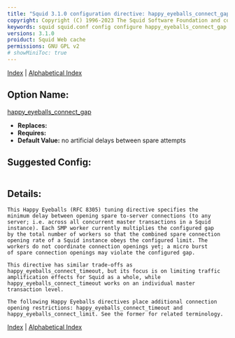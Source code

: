 ```yaml
---
title: "Squid 3.1.0 configuration directive: happy_eyeballs_connect_gap"
copyright: Copyright (C) 1996-2023 The Squid Software Foundation and contributors
keywords: squid squid.conf config configure happy_eyeballs_connect_gap
versions: 3.1.0
proiduct: Squid Web cache
permissions: GNU GPL v2
# showMiniToc: true
---
```

[Index](index#toc_happy_eyeballs_connect_gap) | [Alphabetical Index](index_all#toc_happy_eyeballs_connect_gap)

## Option Name:
[happy_eyeballs_connect_gap](#happy_eyeballs_connect_gap)
 * **Replaces:** 
 * **Requires:** 
 * **Default Value:** no artificial delays between spare attempts


## Suggested Config:
```plaintext

```

## Details:

	This Happy Eyeballs (RFC 8305) tuning directive specifies the
	minimum delay between opening spare to-server connections (to any
	server; i.e. across all concurrent master transactions in a Squid
	instance). Each SMP worker currently multiplies the configured gap
	by the total number of workers so that the combined spare connection
	opening rate of a Squid instance obeys the configured limit. The
	workers do not coordinate connection openings yet; a micro burst
	of spare connection openings may violate the configured gap.

	This directive has similar trade-offs as
	happy_eyeballs_connect_timeout, but its focus is on limiting traffic
	amplification effects for Squid as a whole, while
	happy_eyeballs_connect_timeout works on an individual master
	transaction level.

	The following Happy Eyeballs directives place additional connection
	opening restrictions: happy_eyeballs_connect_timeout and
	happy_eyeballs_connect_limit. See the former for related terminology.



[Index](index#toc_happy_eyeballs_connect_gap) | [Alphabetical Index](index_all#toc_happy_eyeballs_connect_gap)

